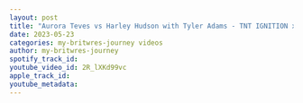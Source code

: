 ```yaml
---
layout: post
title: "Aurora Teves vs Harley Hudson with Tyler Adams - TNT IGNITION x Wrestle Island (Highlights)"
date: 2023-05-23
categories: my-britwres-journey videos
author: my-britwres-journey
spotify_track_id: 
youtube_video_id: 2R_lXKd99vc
apple_track_id: 
youtube_metadata: 
---
```


